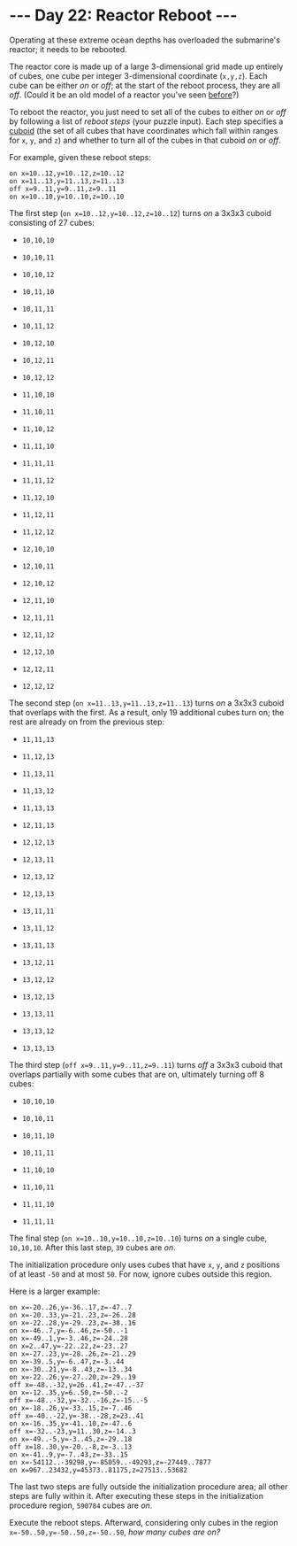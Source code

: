 # --- Day 22: Reactor Reboot ---

Operating at these extreme ocean depths has overloaded the submarine's reactor; it needs to be rebooted.

The reactor core is made up of a large 3-dimensional grid made up entirely of cubes, one cube per integer 3-dimensional coordinate (`x,y,z`). Each cube can be either *on* or *off*; at the start of the reboot process, they are all *off*. (Could it be an old model of a reactor you've seen [before](/2020/day/17)?)

To reboot the reactor, you just need to set all of the cubes to either *on* or *off* by following a list of *reboot steps* (your puzzle input). Each step specifies a [cuboid](https://en.wikipedia.org/wiki/Cuboid) (the set of all cubes that have coordinates which fall within ranges for `x`, `y`, and `z`) and whether to turn all of the cubes in that cuboid *on* or *off*.

For example, given these reboot steps:

```
on x=10..12,y=10..12,z=10..12
on x=11..13,y=11..13,z=11..13
off x=9..11,y=9..11,z=9..11
on x=10..10,y=10..10,z=10..10

```

The first step (`on x=10..12,y=10..12,z=10..12`) turns *on* a 3x3x3 cuboid consisting of 27 cubes:


 - `10,10,10`

 - `10,10,11`

 - `10,10,12`

 - `10,11,10`

 - `10,11,11`

 - `10,11,12`

 - `10,12,10`

 - `10,12,11`

 - `10,12,12`

 - `11,10,10`

 - `11,10,11`

 - `11,10,12`

 - `11,11,10`

 - `11,11,11`

 - `11,11,12`

 - `11,12,10`

 - `11,12,11`

 - `11,12,12`

 - `12,10,10`

 - `12,10,11`

 - `12,10,12`

 - `12,11,10`

 - `12,11,11`

 - `12,11,12`

 - `12,12,10`

 - `12,12,11`

 - `12,12,12`


The second step (`on x=11..13,y=11..13,z=11..13`) turns *on* a 3x3x3 cuboid that overlaps with the first. As a result, only 19 additional cubes turn on; the rest are already on from the previous step:


 - `11,11,13`

 - `11,12,13`

 - `11,13,11`

 - `11,13,12`

 - `11,13,13`

 - `12,11,13`

 - `12,12,13`

 - `12,13,11`

 - `12,13,12`

 - `12,13,13`

 - `13,11,11`

 - `13,11,12`

 - `13,11,13`

 - `13,12,11`

 - `13,12,12`

 - `13,12,13`

 - `13,13,11`

 - `13,13,12`

 - `13,13,13`


The third step (`off x=9..11,y=9..11,z=9..11`) turns *off* a 3x3x3 cuboid that overlaps partially with some cubes that are on, ultimately turning off 8 cubes:


 - `10,10,10`

 - `10,10,11`

 - `10,11,10`

 - `10,11,11`

 - `11,10,10`

 - `11,10,11`

 - `11,11,10`

 - `11,11,11`


The final step (`on x=10..10,y=10..10,z=10..10`) turns *on* a single cube, `10,10,10`. After this last step, `39` cubes are *on*.

The initialization procedure only uses cubes that have `x`, `y`, and `z` positions of at least `-50` and at most `50`. For now, ignore cubes outside this region.

Here is a larger example:

```
on x=-20..26,y=-36..17,z=-47..7
on x=-20..33,y=-21..23,z=-26..28
on x=-22..28,y=-29..23,z=-38..16
on x=-46..7,y=-6..46,z=-50..-1
on x=-49..1,y=-3..46,z=-24..28
on x=2..47,y=-22..22,z=-23..27
on x=-27..23,y=-28..26,z=-21..29
on x=-39..5,y=-6..47,z=-3..44
on x=-30..21,y=-8..43,z=-13..34
on x=-22..26,y=-27..20,z=-29..19
off x=-48..-32,y=26..41,z=-47..-37
on x=-12..35,y=6..50,z=-50..-2
off x=-48..-32,y=-32..-16,z=-15..-5
on x=-18..26,y=-33..15,z=-7..46
off x=-40..-22,y=-38..-28,z=23..41
on x=-16..35,y=-41..10,z=-47..6
off x=-32..-23,y=11..30,z=-14..3
on x=-49..-5,y=-3..45,z=-29..18
off x=18..30,y=-20..-8,z=-3..13
on x=-41..9,y=-7..43,z=-33..15
on x=-54112..-39298,y=-85059..-49293,z=-27449..7877
on x=967..23432,y=45373..81175,z=27513..53682

```

The last two steps are fully outside the initialization procedure area; all other steps are fully within it. After executing these steps in the initialization procedure region, `590784` cubes are *on*.

Execute the reboot steps. Afterward, considering only cubes in the region `x=-50..50,y=-50..50,z=-50..50`, *how many cubes are on?*

